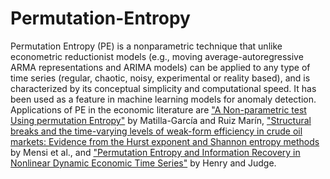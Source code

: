 # Permutation-Entropy

Permutation Entropy (PE) is a nonparametric technique that unlike econometric reductionist models (e.g., moving average-autoregressive ARMA representations and ARIMA models) can be applied to any type of time series (regular, chaotic, noisy, experimental or reality based), and is characterized by its conceptual simplicity and computational speed. It has been used as a feature in machine learning models for anomaly detection. Applications of PE in the economic literature are ["A Non-parametric test Using permutation Entropy"](https://doi.org/10.1016/j.jeconom.2007.12.005) by Matilla-García and Ruiz Marín, ["Structural breaks and the time-varying levels of weak-form efficiency in crude oil markets: Evidence from the Hurst exponent and Shannon entropy methods](https://doi.org/10.1016/j.inteco.2014.10.001) by Mensi et al., and ["Permutation Entropy and Information Recovery in Nonlinear Dynamic Economic Time Series"](https://doi.org/10.3390/econometrics7010010) by Henry and Judge.



